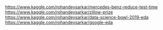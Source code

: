 https://www.kaggle.com/rohandeysarkar/mercedes-benz-reduce-test-time
https://www.kaggle.com/rohandeysarkar/zillow-prize
https://www.kaggle.com/rohandeysarkar/data-science-bowl-2019-eda
https://www.kaggle.com/rohandeysarkar/google-eda
